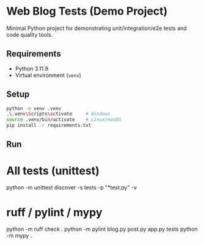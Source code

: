 # Web Blog Tests (Demo Project)

Minimal Python project for demonstrating unit/integration/e2e tests and code quality tools.

## Requirements
- Python 3.11.9
- Virtual environment (`venv`)

## Setup
```bash
python -m venv .venv
.\.venv\Scripts\activate     # Windows
source .venv/bin/activate    # Linux/macOS
pip install -r requirements.txt
```


## Run
# All tests (unittest)
python -m unittest discover -s tests -p "*test.py" -v

# ruff / pylint / mypy
python -m ruff check .
python -m pylint blog.py post.py app.py tests
python -m mypy .
